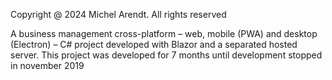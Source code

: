 Copyright @ 2024 Michel Arendt. All rights reserved

A business management cross-platform – web, mobile (PWA) and desktop (Electron) – C# project developed with Blazor and a separated hosted server. This project was developed for 7 months until development stopped in november 2019
